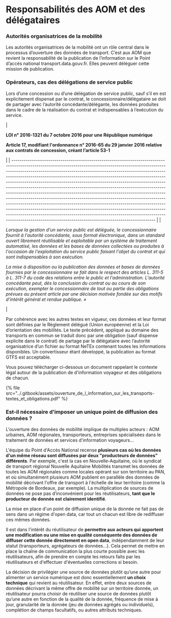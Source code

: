 # Responsabilités des AOM et des délégataires

### &#xD;Autorités organisatrices de la mobilité

Les autorités organisatrices de la mobilité ont un rôle central dans le processus d’ouverture des données de transport. C’est aux AOM que revient la responsabilité de la publication de l’information sur le Point d’accès national transport.data.gouv.fr. Elles peuvent déléguer cette mission de publication.

### Opérateurs, cas des délégations de service public

Lors d’une concession ou d’une délégation de service public, sauf s’il en est explicitement dispensé par le contrat, le concessionnaire/délégataire se doit de partager avec l’autorité concédante/délégante, les données produites dans le cadre de la réalisation du contrat et indispensables à l’exécution du service.

| <p><strong>LOI n° 2016-1321 du 7 octobre 2016 pour une République numérique</strong></p><p><strong>Article 17, modifiant l'ordonnance n° 2016-65 du 29 janvier 2016 relative aux contrats de concession, créant l’article 53-1</strong></p>                                                                                                                                                                                                                                                                                                                                                                                                                                                                                                                                                                                                                                                                                                                     |
| ---------------------------------------------------------------------------------------------------------------------------------------------------------------------------------------------------------------------------------------------------------------------------------------------------------------------------------------------------------------------------------------------------------------------------------------------------------------------------------------------------------------------------------------------------------------------------------------------------------------------------------------------------------------------------------------------------------------------------------------------------------------------------------------------------------------------------------------------------------------------------------------------------------------------------------------------------------------- |
| <p><em>Lorsque la gestion d'un service public est déléguée, le concessionnaire fournit à l'autorité concédante, sous format électronique, dans un standard ouvert librement réutilisable et exploitable par un système de traitement automatisé, les données et les bases de données collectées ou produites à l'occasion de l'exploitation du service public faisant l'objet du contrat et qui sont indispensables à son exécution.</em></p><p><em>La mise à disposition ou la publication des données et bases de données fournies par le concessionnaire se fait dans le respect des articles L. 311-5 à L. 311-7 du code des relations entre le public et l'administration. L'autorité concédante peut, dès la conclusion du contrat ou au cours de son exécution, exempter le concessionnaire de tout ou partie des obligations prévues au présent article par une décision motivée fondée sur des motifs d'intérêt général et rendue publique. »</em></p> |

Par cohérence avec les autres textes en vigueur, ces données et leur format sont définies par le Règlement délégué (Union européenne) et la Loi d’orientation des mobilités. Le texte précédent, appliqué au domaine des transports en commun se traduit donc par une obligation (sauf dispense explicite dans le contrat) de partage par le délégataire avec l’autorité organisatrice d’un fichier au format NeTEx contenant toutes les informations disponibles. Un convertisseur étant développé, la publication au format GTFS est acceptable.

Vous pouvez télécharger ci-dessous un document rappelant le contexte légal autour de la publication de d'information voyageur et des obligations de chacun.

{% file src="../.gitbook/assets/ouverture_de_l_information_sur_les_transports-textes_et_obligations.pdf" %}

### Est-il nécessaire d'imposer un unique point de diffusion des données ?

L'ouverture des données de mobilité implique de multiples acteurs : AOM urbaines, AOM régionales, transporteurs, entreprises spécialisées dans le traitement de données et services d'information voyageurs...

L'équipe du Point d'Accès National recense **plusieurs cas où les données d'un même réseau sont diffusées par deux "producteurs de données" différents**. Par exemple, c'est la cas en Nouvelle-Aquitaine, où le syndicat de transport régional Nouvelle Aquitaine Mobilités transmet les données de toutes les AOM régionales comme locales opérant sur son territoire au PAN, et où simultanément plusieurs AOM publient en parallèle des données de mobilité décrivant l'offre de transport à l'échelle de leur territoire (comme la Métropole de Bordeaux, par exemple). La multiplication de sources de données ne pose pas d’inconvénient pour les réutilisateurs, **tant que le producteur de donnée est clairement identifié**.

La mise en place d'un point de diffusion unique de la donnée ne fait pas de sens dans un régime d'open data, car tout un chacun est libre de rediffuser ces mêmes données.

Il est dans l'intérêt du réutilisateur de **permettre aux acteurs qui apportent une modification ou une mise en qualité conséquente des données de diffuser cette donnée directement en open data**, indépendamment de leur statut (transporteurs, agrégateurs de données...). Cela permet de mettre en place la chaîne de communication la plus courte possible avec les réutilisateurs, afin de prendre en compte les retours faits par les réutilisateurs et d'effectuer d'éventuelles corrections si besoin.

La décision de privilégier une source de données plutôt qu’une autre pour alimenter un service numérique est donc essentiellement **un choix technique** qui revient au réutilisateur. En effet, entre deux sources de données décrivant la même offre de mobilité sur un territoire donnée, un réutilisateur pourra choisir de réutiliser une source de données plutôt qu’une autre en fonction de la qualité de la donnée, fréquence de mise à jour, granularité de la donnée (jeu de données agrégés ou individuels), complétion de champs facultatifs, ou autres attributs techniques.
